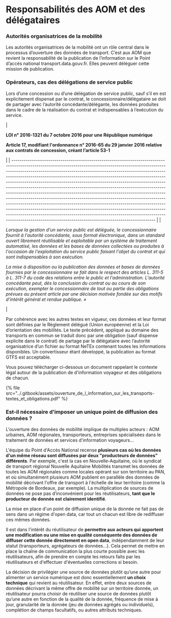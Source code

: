 # Responsabilités des AOM et des délégataires

### &#xD;Autorités organisatrices de la mobilité

Les autorités organisatrices de la mobilité ont un rôle central dans le processus d’ouverture des données de transport. C’est aux AOM que revient la responsabilité de la publication de l’information sur le Point d’accès national transport.data.gouv.fr. Elles peuvent déléguer cette mission de publication.

### Opérateurs, cas des délégations de service public

Lors d’une concession ou d’une délégation de service public, sauf s’il en est explicitement dispensé par le contrat, le concessionnaire/délégataire se doit de partager avec l’autorité concédante/délégante, les données produites dans le cadre de la réalisation du contrat et indispensables à l’exécution du service.

| <p><strong>LOI n° 2016-1321 du 7 octobre 2016 pour une République numérique</strong></p><p><strong>Article 17, modifiant l'ordonnance n° 2016-65 du 29 janvier 2016 relative aux contrats de concession, créant l’article 53-1</strong></p>                                                                                                                                                                                                                                                                                                                                                                                                                                                                                                                                                                                                                                                                                                                     |
| ---------------------------------------------------------------------------------------------------------------------------------------------------------------------------------------------------------------------------------------------------------------------------------------------------------------------------------------------------------------------------------------------------------------------------------------------------------------------------------------------------------------------------------------------------------------------------------------------------------------------------------------------------------------------------------------------------------------------------------------------------------------------------------------------------------------------------------------------------------------------------------------------------------------------------------------------------------------- |
| <p><em>Lorsque la gestion d'un service public est déléguée, le concessionnaire fournit à l'autorité concédante, sous format électronique, dans un standard ouvert librement réutilisable et exploitable par un système de traitement automatisé, les données et les bases de données collectées ou produites à l'occasion de l'exploitation du service public faisant l'objet du contrat et qui sont indispensables à son exécution.</em></p><p><em>La mise à disposition ou la publication des données et bases de données fournies par le concessionnaire se fait dans le respect des articles L. 311-5 à L. 311-7 du code des relations entre le public et l'administration. L'autorité concédante peut, dès la conclusion du contrat ou au cours de son exécution, exempter le concessionnaire de tout ou partie des obligations prévues au présent article par une décision motivée fondée sur des motifs d'intérêt général et rendue publique. »</em></p> |

Par cohérence avec les autres textes en vigueur, ces données et leur format sont définies par le Règlement délégué (Union européenne) et la Loi d’orientation des mobilités. Le texte précédent, appliqué au domaine des transports en commun se traduit donc par une obligation (sauf dispense explicite dans le contrat) de partage par le délégataire avec l’autorité organisatrice d’un fichier au format NeTEx contenant toutes les informations disponibles. Un convertisseur étant développé, la publication au format GTFS est acceptable.

Vous pouvez télécharger ci-dessous un document rappelant le contexte légal autour de la publication de d'information voyageur et des obligations de chacun.

{% file src="../.gitbook/assets/ouverture_de_l_information_sur_les_transports-textes_et_obligations.pdf" %}

### Est-il nécessaire d'imposer un unique point de diffusion des données ?

L'ouverture des données de mobilité implique de multiples acteurs : AOM urbaines, AOM régionales, transporteurs, entreprises spécialisées dans le traitement de données et services d'information voyageurs...

L'équipe du Point d'Accès National recense **plusieurs cas où les données d'un même réseau sont diffusées par deux "producteurs de données" différents**. Par exemple, c'est la cas en Nouvelle-Aquitaine, où le syndicat de transport régional Nouvelle Aquitaine Mobilités transmet les données de toutes les AOM régionales comme locales opérant sur son territoire au PAN, et où simultanément plusieurs AOM publient en parallèle des données de mobilité décrivant l'offre de transport à l'échelle de leur territoire (comme la Métropole de Bordeaux, par exemple). La multiplication de sources de données ne pose pas d’inconvénient pour les réutilisateurs, **tant que le producteur de donnée est clairement identifié**.

La mise en place d'un point de diffusion unique de la donnée ne fait pas de sens dans un régime d'open data, car tout un chacun est libre de rediffuser ces mêmes données.

Il est dans l'intérêt du réutilisateur de **permettre aux acteurs qui apportent une modification ou une mise en qualité conséquente des données de diffuser cette donnée directement en open data**, indépendamment de leur statut (transporteurs, agrégateurs de données...). Cela permet de mettre en place la chaîne de communication la plus courte possible avec les réutilisateurs, afin de prendre en compte les retours faits par les réutilisateurs et d'effectuer d'éventuelles corrections si besoin.

La décision de privilégier une source de données plutôt qu’une autre pour alimenter un service numérique est donc essentiellement **un choix technique** qui revient au réutilisateur. En effet, entre deux sources de données décrivant la même offre de mobilité sur un territoire donnée, un réutilisateur pourra choisir de réutiliser une source de données plutôt qu’une autre en fonction de la qualité de la donnée, fréquence de mise à jour, granularité de la donnée (jeu de données agrégés ou individuels), complétion de champs facultatifs, ou autres attributs techniques.
